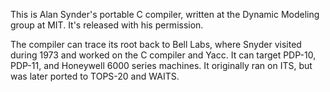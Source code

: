 This is Alan Synder's portable C compiler, written at the Dynamic
Modeling group at MIT.  It's released with his permission.

The compiler can trace its root back to Bell Labs, where Snyder
visited during 1973 and worked on the C compiler and Yacc.  It can
target PDP-10, PDP-11, and Honeywell 6000 series machines.  It
originally ran on ITS, but was later ported to TOPS-20 and WAITS.
